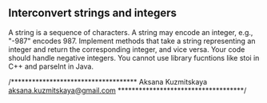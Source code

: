## Interconvert strings and integers

A string is a sequence of characters.
A string may encode an integer, e.g., "-987" encodes 987.
Implement methods that take a string representing an integer
and return the corresponding integer, and vice versa.
Your code should handle negative integers.
You cannot use library fucntions like stoi in C++ and parseInt in Java.

/************************************
 	Aksana Kuzmitskaya
	aksana.kuzmitskaya@gmail.com
************************************/
